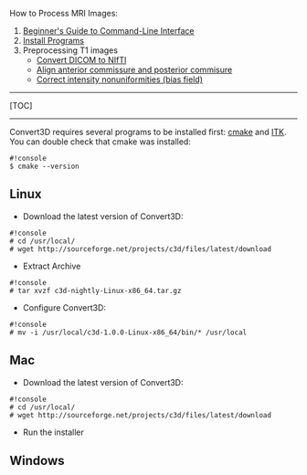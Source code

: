 How to Process MRI Images:

1. [Beginner's Guide to Command-Line Interface](primer)
2. [Install Programs](Home)
3. Preprocessing T1 images
     * [Convert DICOM to NIfTI](dcm2nii)
     * [Align anterior commissure and posterior commisure](acpcdetect)
     * [Correct intensity nonuniformities (bias field)](N4BiasFieldCorrection)

---------------------------------------

[TOC]

---------------------------------------

Convert3D requires several programs to be installed first: [cmake](install_cmake) and [ITK](install_itk). You can double check that cmake was installed:

```
#!console
$ cmake --version
```

## Linux

* Download the latest version of Convert3D:

```
#!console
# cd /usr/local/
# wget http://sourceforge.net/projects/c3d/files/latest/download
```

* Extract Archive

```
#!console
# tar xvzf c3d-nightly-Linux-x86_64.tar.gz
```

* Configure Convert3D:

```
#!console
# mv -i /usr/local/c3d-1.0.0-Linux-x86_64/bin/* /usr/local
```

## Mac

* Download the latest version of Convert3D:

```
#!console
# cd /usr/local/
# wget http://sourceforge.net/projects/c3d/files/latest/download
```

* Run the installer

## Windows